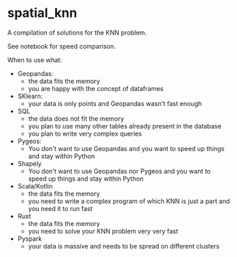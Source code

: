 # spatial_knn
A compilation of solutions for the KNN problem.

See notebook for speed comparison.

When to use what:
- Geopandas: 
	- the data fits the memory
	- you are happy with the concept of dataframes
- SKlearn:
	- your data is only points and Geopandas wasn't fast enough
- SQL
	- the data does not fit the memory
	- you plan to use many other tables already present in the database
	- you plan to write very complex queries
- Pygeos:
	- You don't want to use Geopandas and you want to speed up things and stay within Python
- Shapely 
	- You don't want to use Geopandas nor Pygeos and you want to speed up things and stay within Python
- Scala/Kotlin
	- the data fits the memory
	- you need to write a complex program of which KNN is just a part and you need it to run fast
- Rust 
	- the data fits the memory
	- you need to solve your KNN problem very very fast
- Pyspark
	- your data is massive and needs to be spread on different clusters
	

